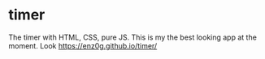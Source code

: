 # timer
The timer with HTML, CSS, pure JS. 
This is my the best looking app at the moment. Look https://enz0g.github.io/timer/
